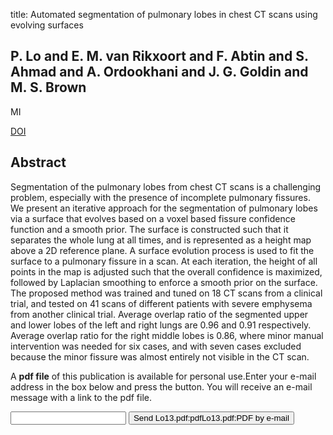 title: Automated segmentation of pulmonary lobes in chest CT scans using evolving surfaces

## P. Lo and E. M. van Rikxoort and F. Abtin and S. Ahmad and A. Ordookhani and J. G. Goldin and M. S. Brown
MI

<a href="https://doi.org/10.1117/12.2006982">DOI</a>

## Abstract
Segmentation of the pulmonary lobes from chest CT scans is a challenging problem, especially with the presence of incomplete pulmonary fissures. We present an iterative approach for the segmentation of pulmonary lobes via a surface that evolves based on a voxel based fissure confidence function and a smooth prior. The surface is constructed such that it separates the whole lung at all times, and is represented as a height map above a 2D reference plane. A surface evolution process is used to fit the surface to a pulmonary fissure in a scan. At each iteration, the height of all points in the map is adjusted such that the overall confidence is maximized, followed by Laplacian smoothing to enforce a smooth prior on the surface. The proposed method was trained and tuned on 18 CT scans from a clinical trial, and tested on 41 scans of different patients with severe emphysema from another clinical trial. Average overlap ratio of the segmented upper and lower lobes of the left and right lungs are 0.96 and 0.91 respectively. Average overlap ratio for the right middle lobes is 0.86, where minor manual intervention was needed for six cases, and with seven cases excluded because the minor fissure was almost entirely not visible in the CT scan.

A <b>pdf file</b> of this publication is available for personal use.Enter your e-mail address in the box below and press the button. You will receive an e-mail message with a link to the pdf file.
<form action="sender.php">  <input type="text" name="email">  <input type="submit" value="Send Lo13.pdf:pdfLo13.pdf:PDF by e-mail"></form>
